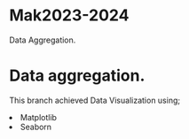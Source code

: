 # Mak2023-2024

Data Aggregation.

# Data aggregation.

This branch achieved Data Visualization using;

<li>Matplotlib</li>
<li>Seaborn</li>
